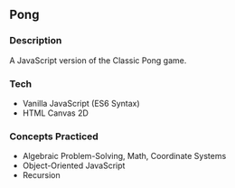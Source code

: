 ## Pong

### Description
A JavaScript version of the Classic Pong game.

### Tech
  * Vanilla JavaScript (ES6 Syntax)
  * HTML Canvas 2D

### Concepts Practiced
  * Algebraic Problem-Solving, Math, Coordinate Systems
  * Object-Oriented JavaScript
  * Recursion